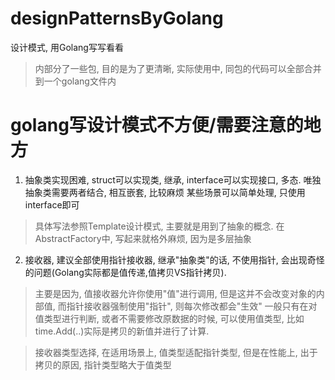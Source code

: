 # designPatternsByGolang
设计模式, 用Golang写写看看
> 内部分了一些包, 目的是为了更清晰, 
实际使用中, 同包的代码可以全部合并到一个golang文件内

# golang写设计模式不方便/需要注意的地方
1. 抽象类实现困难, struct可以实现类, 继承, interface可以实现接口, 多态. 唯独抽象类需要两者结合, 相互嵌套, 比较麻烦
某些场景可以简单处理, 只使用interface即可
> 具体写法参照Template设计模式, 主要就是用到了抽象的概念.
在AbstractFactory中, 写起来就格外麻烦, 因为是多层抽象

2. 接收器, 建议全部使用指针接收器, 继承"抽象类"的话, 不使用指针, 会出现奇怪的问题(Golang实际都是值传递,值拷贝VS指针拷贝).
> 主要是因为, 值接收器允许你使用"值"进行调用, 但是这并不会改变对象的内部值, 而指针接收器强制使用"指针", 则每次修改都会"生效"
一般只有在对值类型进行判断, 或者不需要修改原数据的时候, 可以使用值类型, 比如time.Add(..)实际是拷贝的新值并进行了计算.

> 接收器类型选择, 在适用场景上, 值类型适配指针类型, 但是在性能上, 出于拷贝的原因, 指针类型略大于值类型
